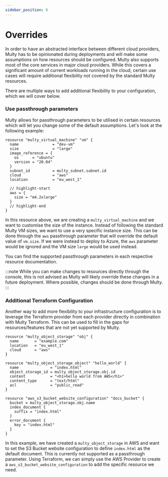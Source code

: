 ```yaml
---
sidebar_position: 6
---
```


# Overrides

In order to have an abstracted interface between different cloud providers, Multy has to be opinionated during deployments and will make some assumptions on how resources should be configured. Multy also supports most of the core services in major cloud providers. While this covers a significant amount of current workloads running in the cloud, certain use cases will require additional flexibility not covered by the standard Multy resources. 

There are multiple ways to add additional flexibility to your configuration, which we will cover below.

### Use passthrough parameters

Multy allows for passthrough parameters to be utilised in certain resources which will let you change some of the default assumptions. Let's look at the following example:

```hcl
resource "multy_virtual_machine" "vm" {
  name               = "dev-vm"
  size               = "large"
  image_reference = {
    os      = "ubuntu"
    version = "20.04"
  }
  subnet_id          = multy_subnet.subnet.id
  cloud              = "aws"
  location           = "eu_west_1"

  // highlight-start
  aws = {
    size = "m4.2xlarge"
  }
  // highlight-end
}
```

In this resource above, we are creating a `multy_virtual_machine` and we want to customise the size of the instance. Instead of following the standard Multy VM sizes, we want to use a very specific instance size. This can be done through the `aws` passthrough parameter that will override the default value of `vm.size`. If we were instead to deploy to Azure, the `aws` parameter would be ignored and the VM size `large` would be used instead. 

You can find the supported passthrough parameters in each respective resource documentation. 

:::note
While you can make changes to resources directly through the console, this is not advised as Multy will likely override these changes in a future deployment. Where possible, changes should be done through Multy. 
:::

### Additional Terraform Configuration

Another way to add more flexibility to your infrastructure configuration is to leverage the Terraform provider from each provider directly in combination with Multy Terraform. This can be used to fill in the gaps for resources/features that are not yet supported by Multy.

```hcl
resource "multy_object_storage" "obj" {
  name       = "example.com"
  location   = "eu_west_1"
  cloud      = "aws"
}

resource "multy_object_storage_object" "hello_world" {
  name              = "index.html"
  object_storage_id = multy_object_storage.obj.id
  content           = "<h1>hello world from AWS</h1>"
  content_type      = "text/html"
  acl               = "public_read"
}

resource "aws_s3_bucket_website_configuration" "docs_bucket" {
  bucket = multy_object_storage.obj.name
  index_document {
    suffix = "index.html"
  }
  error_document {
    key = "index.html"
  }
}
```

In this example, we have created a `multy_object_storage` in AWS and want to set the S3 Bucket website configuration to define `index.html` as the default document. This is currently not supported as a passthrough parameter. Using Terraform, we can simply use the AWS Provider to create a `aws_s3_bucket_website_configuration` to add the specific resource we need. 
